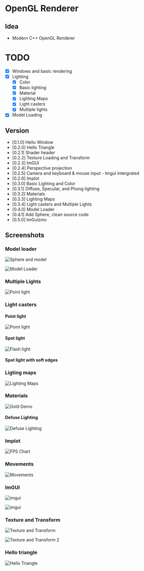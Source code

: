 # OpenGL Renderer

## Idea
- Modern C++ OpenGL Renderer

# TODO

- [x] Windows and basic rendering
- [x] Lighting
  - [x] Color
  - [x] Basic lighting
  - [x] Material
  - [x] Lighting Maps
  - [x] Light casters
  - [x] Multiple lights
- [x] Model Loading
    
## Version

- [0.1.0] Hello Window
- [0.2.0] Hello Triangle
- [0.2.1] Shader header
- [0.2.2] Texture Loading and Transform
- [0.2.3] ImGUI
- [0.2.4] Perspective projection
- [0.2.5] Camera and keyboard & mouse input - Imgui intergrated
- [0.2.6] Implot
- [0.3.0] Basic Lighting and Color
- [0.3.1] Diffuse, Specular, and Phong lighting
- [0.3.2] Materials
- [0.3.3] Lighting Maps
- [0.3.4] Light casters and Multiple Lights
- [0.4.0] Model Loader
- [0.4.1] Add Sphere, clean source code
- [0.5.0] ImGuizmo

## Screenshots

### Model loader

![Sphere and model](screenshots/sphereandmodel.png)

![Model Loader](screenshots/model_loader.gif)

### Multiple Lights

![Point light](screenshots/Multiplelights.gif)

### Light casters

#### Point light

![Point light](screenshots/pointlight.png)

#### Spot light

![Flash light](screenshots/spotlight.png)

#### Spot light with soft edges

### Ligting maps

![Lighting Maps](screenshots/LightMap.png)

### Materials

![Gold Demo](screenshots/MaterialDemo.png)

#### Defuse Lighting

![Defuse Lighting](screenshots/defuse_lighting.gif)

### Implot

![FPS Chart](screenshots/FPSLineChart.png)

### Movements

![Movements](screenshots/HWInput.gif)

### ImGUI

![imgui](screenshots/imgui.gif)

![imgui](screenshots/3DImgui.gif)

### Texture and Transform

![Texture and Transform](screenshots/texture_trans.gif)

![Texture and Transform 2](screenshots/texture_trans_demo2.gif)

### Hello triangle

![Hello Triangle](screenshots/hello_triangle.png)